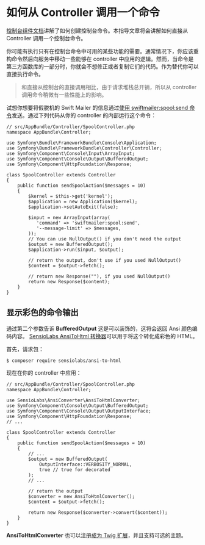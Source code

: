 # 如何从 Controller 调用一个命令

[控制台组件文档](http://symfony.com/doc/current/components/console/introduction.html)讲解了如何创建控制台命令。本指导文章将会讲解如何直接从 Controller 调用一个控制台命令。  

你可能有执行只有在控制台命令中可用的某些功能的需要。通常情况下，你应该重构命令然后向服务中移动一些能够在 controller 中应用的逻辑。然而，当命令是第三方函数库的一部分时，你就会不想修正或者复制它们的代码。作为替代你可以直接执行命令。  

> 和直接从控制台的直接调用相比，由于请求堆栈总开销，所以从 controller 调用命令稍微有一些性能上的影响。  

试想你想要将假脱机的 Swift Mailer 的信息通过[使用 swiftmailer:spool:send 命令](http://symfony.com/doc/current/cookbook/email/spool.html)发送。通过下列代码从你的 controller 的内部运行这个命令：  

```
// src/AppBundle/Controller/SpoolController.php
namespace AppBundle\Controller;

use Symfony\Bundle\FrameworkBundle\Console\Application;
use Symfony\Bundle\FrameworkBundle\Controller\Controller;
use Symfony\Component\Console\Input\ArrayInput;
use Symfony\Component\Console\Output\BufferedOutput;
use Symfony\Component\HttpFoundation\Response;

class SpoolController extends Controller
{
    public function sendSpoolAction($messages = 10)
    {
        $kernel = $this->get('kernel');
        $application = new Application($kernel);
        $application->setAutoExit(false);

        $input = new ArrayInput(array(
           'command' => 'swiftmailer:spool:send',
           '--message-limit' => $messages,
        ));
        // You can use NullOutput() if you don't need the output
        $output = new BufferedOutput();
        $application->run($input, $output);

        // return the output, don't use if you used NullOutput()
        $content = $output->fetch();

        // return new Response(""), if you used NullOutput()
        return new Response($content);
    }
}
```  

## 显示彩色的命令输出

通过第二个参数告诉 **BufferedOutput** 这是可以装饰的，这将会返回 Ansi 颜色编码内容。 [SensioLabs AnsiToHtml 转换器](https://github.com/sensiolabs/ansi-to-html)可以用于将这个转化成彩色的 HTML。  

首先，请求包：  

```
$ composer require sensiolabs/ansi-to-html
```  

现在在你的 controller 中应用：  

```
// src/AppBundle/Controller/SpoolController.php
namespace AppBundle\Controller;

use SensioLabs\AnsiConverter\AnsiToHtmlConverter;
use Symfony\Component\Console\Output\BufferedOutput;
use Symfony\Component\Console\Output\OutputInterface;
use Symfony\Component\HttpFoundation\Response;
// ...

class SpoolController extends Controller
{
    public function sendSpoolAction($messages = 10)
    {
        // ...
        $output = new BufferedOutput(
            OutputInterface::VERBOSITY_NORMAL,
            true // true for decorated
        );
        // ...

        // return the output
        $converter = new AnsiToHtmlConverter();
        $content = $output->fetch();

        return new Response($converter->convert($content));
    }
}
```  

**AnsiToHtmlConverter** 也可以注册[成为 Twig 扩展](https://github.com/sensiolabs/ansi-to-html#twig-integration)，并且支持可选的主题。